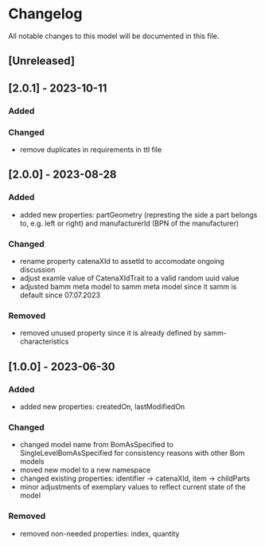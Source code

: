 # Changelog

All notable changes to this model will be documented in this file.

## [Unreleased]

## [2.0.1] - 2023-10-11

### Added

### Changed

- remove duplicates in requirements in ttl file

## [2.0.0] - 2023-08-28

### Added

- added new properties: partGeometry (represting the side a part belongs to, e.g. left or right) and manufacturerId (BPN of the manufacturer)

### Changed

- rename property catenaXId to assetId to accomodate ongoing discussion
- adjust examle value of CatenaXIdTrait to a valid random uuid value
- adjusted bamm meta model to samm meta model since it samm is default since 07.07.2023

### Removed

- removed unused property since it is already defined by samm-characteristics

## [1.0.0] - 2023-06-30

### Added

- added new properties: createdOn, lastModifiedOn

### Changed

- changed model name from BomAsSpecified to SingleLevelBomAsSpecified for consistency reasons with other Bom models
- moved new model to a new namespace
- changed existing properties: identifier -> catenaXId, item -> childParts
- minor adjustments of exemplary values to reflect current state of the model

### Removed

- removed non-needed properties: index, quantity
